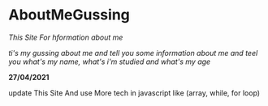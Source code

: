# AboutMeGussing
_This Site For hformation about me_

_ti's my gussing about me and tell you some information about me and teel you what's my name, what's i'm studied and what's my age_


**27/04/2021**

update This Site And use More tech in javascript
 like (array, while, for loop)
